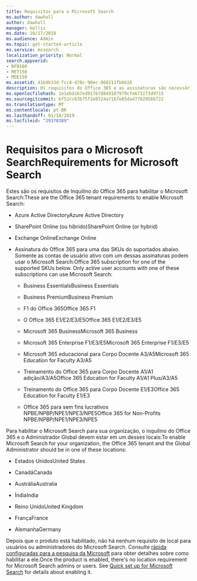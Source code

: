 ```yaml
---
title: Requisitos para o Microsoft Search
ms.author: dawholl
author: dawholl
manager: kellis
ms.date: 10/17/2018
ms.audience: Admin
ms.topic: get-started-article
ms.service: mssearch
localization_priority: Normal
search.appverid:
- BFB160
- MET150
- MOE150
ms.assetid: 41b9b33d-fcc4-470c-90ec-068211fbbb16
description: Os requisitos do Office 365 e as assinaturas são necessárias para habilitar o Microsoft Search
ms.openlocfilehash: 1e1ebd167ed91767d849187979cfe673273d9715
ms.sourcegitcommit: bf52cc63b75f2e0324a716fe65da47702956b722
ms.translationtype: MT
ms.contentlocale: pt-BR
ms.lasthandoff: 01/18/2019
ms.locfileid: "29378389"
---
```

# <a name="requirements-for-microsoft-search"></a><span data-ttu-id="b1a73-103">Requisitos para o Microsoft Search</span><span class="sxs-lookup"><span data-stu-id="b1a73-103">Requirements for Microsoft Search</span></span>

<span data-ttu-id="b1a73-104">Estes são os requisitos de Inquilino do Office 365 para habilitar o Microsoft Search:</span><span class="sxs-lookup"><span data-stu-id="b1a73-104">These are the Office 365 tenant requirements to enable Microsoft Search:</span></span> 
  
- <span data-ttu-id="b1a73-105">Azure Active Directory</span><span class="sxs-lookup"><span data-stu-id="b1a73-105">Azure Active Directory</span></span>
    
- <span data-ttu-id="b1a73-106">SharePoint Online (ou híbrido)</span><span class="sxs-lookup"><span data-stu-id="b1a73-106">SharePoint Online (or hybrid)</span></span>
    
- <span data-ttu-id="b1a73-107">Exchange Online</span><span class="sxs-lookup"><span data-stu-id="b1a73-107">Exchange Online</span></span>
    
- <span data-ttu-id="b1a73-p101">Assinatura do Office 365 para uma das SKUs do suportados abaixo. Somente as contas de usuário ativo com um dessas assinaturas podem usar o Microsoft Search:</span><span class="sxs-lookup"><span data-stu-id="b1a73-p101">Office 365 subscription for one of the supported SKUs below. Only active user accounts with one of these subscriptions can use Microsoft Search:</span></span>
    
  - <span data-ttu-id="b1a73-110">Business Essentials</span><span class="sxs-lookup"><span data-stu-id="b1a73-110">Business Essentials</span></span>
    
  - <span data-ttu-id="b1a73-111">Business Premium</span><span class="sxs-lookup"><span data-stu-id="b1a73-111">Business Premium</span></span>
    
  - <span data-ttu-id="b1a73-112">F1 do Office 365</span><span class="sxs-lookup"><span data-stu-id="b1a73-112">Office 365 F1</span></span>
    
  - <span data-ttu-id="b1a73-113">O Office 365 E1/E2/E3/E5</span><span class="sxs-lookup"><span data-stu-id="b1a73-113">Office 365 E1/E2/E3/E5</span></span>
    
  - <span data-ttu-id="b1a73-114">Microsoft 365 Business</span><span class="sxs-lookup"><span data-stu-id="b1a73-114">Microsoft 365 Business</span></span>
    
  - <span data-ttu-id="b1a73-115">Microsoft 365 Enterprise F1/E3/E5</span><span class="sxs-lookup"><span data-stu-id="b1a73-115">Microsoft 365 Enterprise F1/E3/E5</span></span>
    
  - <span data-ttu-id="b1a73-116">Microsoft 365 educacional para Corpo Docente A3/A5</span><span class="sxs-lookup"><span data-stu-id="b1a73-116">Microsoft 365 Education for Faculty A3/A5</span></span>
    
  - <span data-ttu-id="b1a73-117">Treinamento do Office 365 para Corpo Docente A1/A1 adição/A3/A5</span><span class="sxs-lookup"><span data-stu-id="b1a73-117">Office 365 Education for Faculty A1/A1 Plus/A3/A5</span></span>
    
  - <span data-ttu-id="b1a73-118">Treinamento do Office 365 para Corpo Docente E1/E3</span><span class="sxs-lookup"><span data-stu-id="b1a73-118">Office 365 Education for Faculty E1/E3</span></span>
    
  - <span data-ttu-id="b1a73-119">Office 365 para sem fins lucrativos NPBE/NPBP/NPE1/NPE3/NPE5</span><span class="sxs-lookup"><span data-stu-id="b1a73-119">Office 365 for Non-Profits NPBE/NPBP/NPE1/NPE3/NPE5</span></span>
    
<span data-ttu-id="b1a73-120">Para habilitar o Microsoft Search para sua organização, o inquilino do Office 365 e o Administrador Global devem estar em um desses locais:</span><span class="sxs-lookup"><span data-stu-id="b1a73-120">To enable Microsoft Search for your organization, the Office 365 tenant and the Global Administrator should be in one of these locations:</span></span>
  
- <span data-ttu-id="b1a73-121">Estados Unidos</span><span class="sxs-lookup"><span data-stu-id="b1a73-121">United States</span></span>
    
- <span data-ttu-id="b1a73-122">Canadá</span><span class="sxs-lookup"><span data-stu-id="b1a73-122">Canada</span></span>
    
- <span data-ttu-id="b1a73-123">Austrália</span><span class="sxs-lookup"><span data-stu-id="b1a73-123">Australia</span></span>
    
- <span data-ttu-id="b1a73-124">Índia</span><span class="sxs-lookup"><span data-stu-id="b1a73-124">India</span></span>
    
- <span data-ttu-id="b1a73-125">Reino Unido</span><span class="sxs-lookup"><span data-stu-id="b1a73-125">United Kingdom</span></span>
    
- <span data-ttu-id="b1a73-126">França</span><span class="sxs-lookup"><span data-stu-id="b1a73-126">France</span></span>
    
- <span data-ttu-id="b1a73-127">Alemanha</span><span class="sxs-lookup"><span data-stu-id="b1a73-127">Germany</span></span>
    
<span data-ttu-id="b1a73-p102">Depois que o produto está habilitado, não há nenhum requisito de local para usuários ou administradores do Microsoft Search. Consulte [rápida configuradas para a pesquisa da Microsoft](quick-set-up.md) para obter detalhes sobre como habilitar a ele.</span><span class="sxs-lookup"><span data-stu-id="b1a73-p102">Once the product is enabled, there's no location requirement for Microsoft Search admins or users. See [Quick set up for Microsoft Search](quick-set-up.md) for details about enabling it.</span></span> 

  

